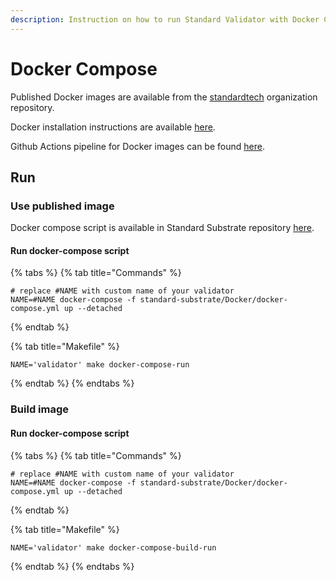 ```yaml
---
description: Instruction on how to run Standard Validator with Docker Compose.
---
```


# Docker Compose

Published Docker images are available from the [standardtech](https://hub.docker.com/u/standardprotocol) organization repository.

Docker installation instructions are available [here](https://docs.docker.com/engine/install/).

Github Actions pipeline for Docker images can be found [here](https://github.com/digitalnativeinc/standard-substrate/actions/workflows/docker-build.yml).

## Run

### Use published image

Docker compose script is available in Standard Substrate repository [here](https://raw.githubusercontent.com/digitalnativeinc/standard-substrate/master/Docker/docker-compose.yml).

#### Run docker-compose script

{% tabs %}
{% tab title="Commands" %}
```text
# replace #NAME with custom name of your validator
NAME=#NAME docker-compose -f standard-substrate/Docker/docker-compose.yml up --detached
```
{% endtab %}

{% tab title="Makefile" %}
```
NAME='validator' make docker-compose-run
```
{% endtab %}
{% endtabs %}

### Build image

#### Run docker-compose script

{% tabs %}
{% tab title="Commands" %}
```text
# replace #NAME with custom name of your validator
NAME=#NAME docker-compose -f standard-substrate/Docker/docker-compose.yml up --detached
```
{% endtab %}

{% tab title="Makefile" %}
```
NAME='validator' make docker-compose-build-run
```
{% endtab %}
{% endtabs %}

